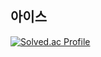 ## 아이스
[![Solved.ac Profile](http://mazassumnida.wtf/api/v2/generate_badge?boj=ice602)](https://solved.ac/ice602/)
